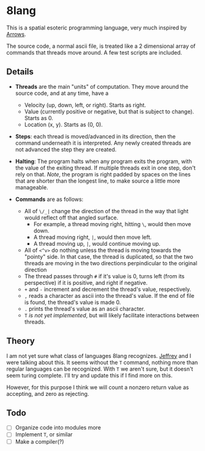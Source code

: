 # 8lang

This is a spatial esoteric programming language, very much inspired by [Arrows](https://github.com/JohnathonNow/arrows-esolang).

The source code, a normal ascii file, is treated like a 2 dimensional array of commands that threads move around.  A few test scripts are included.

## Details

  - **Threads** are the main "units" of computation.  They move around the source code, and at any time, have a
    - Velocity (up, down, left, or right).  Starts as right.
    - Value (currently positive or negative, but that is subject to change).  Starts as 0.
    - Location (x, y).  Starts as (0, 0).

  - **Steps**: each thread is moved/advanced in its direction, then the command underneath it is interpreted.  Any newly created threads are not advanced the step they are created.

  - **Halting**: The program halts when any program exits the program, with the value of the exiting thread.  If multiple threads exit in one step, don't rely on that.  *Note*, the program is right padded by spaces on the lines that are shorter than the longest line, to make source a little more manageable.

  - **Commands** are as follows:
    - All of `\/_|` change the direction of the thread in the way that light would reflect off that angled surface.
      - For example, a thread moving right, hitting `\`, would then move down.
      - A thread moving right, `|`, would then move left.
      - A thread moving up, `|`, would continue moving up.
    - All of `<^v>` do nothing unless the thread is moving towards the "pointy" side.  In that case, the thread is duplicated, so that the two threads are moving in the two directions perpindicular to the original direction
    - The thread passes through `#` if it's value is 0, turns left (from its perspective) if it is positive, and right if negative.
    - `+` and `-` increment and decrement the thread's value, respectively.
    - `,` reads a character as ascii into the thread's value.  If the end of file is found, the thread's value is made 0.
    - `.` prints the thread's value as an ascii character.
    - `T` *is not yet implemented*, but will likely facilitate interactions between threads.

## Theory
I am not yet sure what class of languages 8lang recognizes.  [Jeffrey](https://github.com/JohnathonNow) and I were talking about this.  It seems without the `T` command, nothing more than regular languages can be recognized.  With `T` we aren't sure, but it doesn't seem turing complete.  I'll try and update this if I find more on this.

However, for this purpose I think we will count a nonzero return value as accepting, and zero as rejecting.

## Todo
  - [ ] Organize code into modules more
  - [ ] Implement `T`, or similar
  - [ ] Make a compiler(?)
